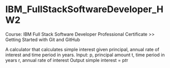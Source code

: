 # IBM_FullStackSoftwareDeveloper_HW2

Course: IBM Full Stack Software Developer Professional Certificate >> Getting Started with Git and GitHub

A calculator that calculates simple interest given principal, annual rate of interest and time period in years.
Input:
   p, principal amount
   t, time period in years
   r, annual rate of interest
Output
   simple interest = p*t*r
